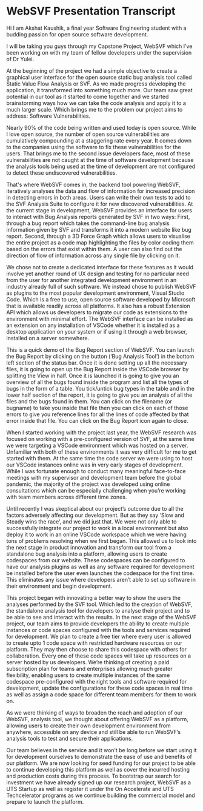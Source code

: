 # WebSVF Presentation Transcript

Hi I am Akshat Kaushik, a final year Software Engineering student with a budding passion for
open source software development.


I will be taking you guys through my Capstone Project, WebSVF which I’ve been working on
with my team of fellow developers under the supervision of Dr Yulei.


At the beginning of the project we had a simple objective to create a graphical user interface for
the open source static bug analysis tool called Static Value Flow Analysis or SVF. As we made
progress developing the application, it transformed into something much more.
Our team saw great potential in our tool as it started to come together and we started
brainstorming ways how we can take the code analysis and apply it to a much larger scale.
Which brings me to the problem our project aims to address: Software Vulnerabilities.


Nearly 90% of the code being written and used today is open source. While I love open source,
the number of open source vulnerabilities are cumulatively compounding at a staggering rate
every year. It comes down to the companies using the software to fix these vulnerabilities for the
users.
That brings me to the second issue developers face, most of these vulnerabilities are not caught
at the time of software development because the analysis tools being used at the time of
development are not configured to detect these undiscovered vulnerabilities.


That&#39;s where WebSVF comes in, the backend tool powering WebSVF, iteratively analyses the
data and flow of information for increased precision in detecting errors in both areas.
Users can write their own tests to add to the SVF Analysis Suite to configure it for new
discovered vulnerabilities. At the current stage in development, WebSVF provides an interface
for users to interact with Bug Analysis reports generated by SVF in two ways:
First, through a bug report which takes the command-line bug analysis information given by
SVF and transforms it into a modern website like bug report.
Second, through a 3D Force Graph which allows users to visualise the entire project as a code
map highlighting the files by color coding them based on the errors that exist within them. A user
can also find out the direction of flow of information across any single file by clicking on it.


We chose not to create a dedicated interface for these features as it would involve yet another
round of UX design and testing for no particular need from the user for another integrated
development environment in an industry already full of such software. We instead chose to
publish WebSVF as plugins to the most popular development environment, Visual Studio Code.
Which is a free to use, open source software developed by Microsoft that is available readily
across all platforms. It also has a robust Extension API which allows us developers to migrate
our code as extensions to the environment with minimal effort.
The WebSVF interface can be installed as an extension on any installation of VSCode whether
it is installed as a desktop application on your system or if using it through a web browser,
installed on a server somewhere.


This is a quick demo of the Bug Report section of WebSVF. You can launch the Bug Report by
clicking on the button (‘Bug Analysis Tool’) in the bottom left section of the status bar. Once it is
done setting up all the necessary files, it is going to open up the Bug Report inside the VSCode
browser by splitting the View in half. Once it is launched it is going to give you an overview of all
the bugs found inside the program and list all the types of bugs in the form of a table. You
tick/untick bug types in the table and in the lower half section of the report, it is going to give you
an analysis of all the files and the bugs found in them. You can click on the filename (or
bugname) to take you inside that file then you can click on each of those errors to give you
reference lines for all the lines of code affected by that error inside that file. You can click on the
Bug Report icon again to close.


When I started working with the project last year, the WebSVF research was focused on
working with a pre-configured version of SVF, at the same time we were targeting a VSCode
environment which was hosted on a server. Unfamiliar with both of these environments it was
very difficult for me to get started with them. At the same time the code server we were using to
host our VSCode instances online was in very early stages of development.
While I was fortunate enough to conduct many meaningful face-to-face meetings with my
supervisor and development team before the global pandemic, the majority of the project was
developed using online consultations which can be especially challenging when you’re working
with team members across different time zones.


Until recently I was skeptical about our project’s outcome due to all the factors adversely
affecting our development. But as they say ‘Slow and Steady wins the race’, and we did just
that. We were not only able to successfully integrate our project to work in a local environment
but also deploy it to work in an online VSCode workspace which we were having tons of
problems resolving when we first began. This allowed us to look into the next stage in product
innovation and transform our tool from a standalone bug analysis into a platform, allowing users
to create codespaces from our website. These codespaces can be configured to have our
analysis plugins as well as any software required for development be installed before the user
even launches the codespace for the first time. This eliminates any issue where developers
aren’t able to set up software in their environment and begin development.


This project began with innovating a better way to show the users the analyses performed by
the SVF tool. Which led to the creation of WebSVF, the standalone analysis tool for developers
to analyse their project and to be able to see and interact with the results.
In the next stage of the WebSVF project, our team aims to provide developers the ability to
create multiple instances or code spaces configured with the tools and services required for
development. We plan to create a free tier where every user is allowed to create upto 1 code
space with restricted hardware resources on our platform. They may then choose to share this
codespace with others for collaboration. Every one of these code spaces will take up resources
on a server hosted by us developers. We’re thinking of creating a paid subscription plan for
teams and enterprises allowing much greater flexibility, enabling users to create multiple
instances of the same codespace pre-configured with the right tools and software required for
development, update the configurations for these code spaces in real time as well as assign a
code space for different team members for them to work on.


As we were thinking of ways to broaden the reach and adoption of our WebSVF, analysis tool,
we thought about offering WebSVF as a platform, allowing users to create their own
development environment from anywhere, accessible on any device and still be able to run
WebSVF’s analysis tools to test and secure their applications.


Our team believes in the service and it won’t be long before we start using it for development
ourselves to demonstrate the ease of use and benefits of our platform.
We are now looking for seed funding for our project to be able to continue developing this
platform as well as cover the incurred hosting and production costs during this process.
To bootstrap our search for investment we have already signed up our research project,
WebSVF as a UTS Startup as well as register it under the On Accelerate and UTS
Techcelerator programs as we continue building the commercial model and prepare to launch
the platform.